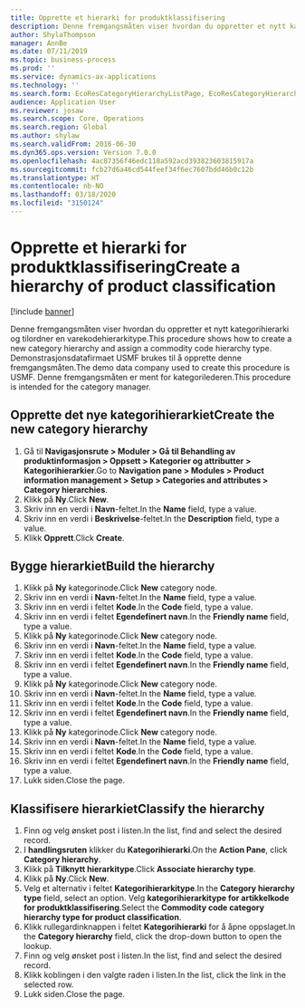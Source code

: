 ```yaml
---
title: Opprette et hierarki for produktklassifisering
description: Denne fremgangsmåten viser hvordan du oppretter et nytt kategorihierarki og tilordner en varekodehierarkitype.
author: ShylaThompson
manager: AnnBe
ms.date: 07/11/2019
ms.topic: business-process
ms.prod: ''
ms.service: dynamics-ax-applications
ms.technology: ''
ms.search.form: EcoResCategoryHierarchyListPage, EcoResCategoryHierarchyCreate, EcoResCategory, EcoResCategoryHierarchyRole
audience: Application User
ms.reviewer: josaw
ms.search.scope: Core, Operations
ms.search.region: Global
ms.author: shylaw
ms.search.validFrom: 2016-06-30
ms.dyn365.ops.version: Version 7.0.0
ms.openlocfilehash: 4ac87356f46edc118a592acd393823603815917a
ms.sourcegitcommit: fcb27d6a46cd544feef34f6ec7607bdd46b0c12b
ms.translationtype: HT
ms.contentlocale: nb-NO
ms.lasthandoff: 03/18/2020
ms.locfileid: "3150124"
---
```

# <a name="create-a-hierarchy-of-product-classification"></a><span data-ttu-id="974d3-103">Opprette et hierarki for produktklassifisering</span><span class="sxs-lookup"><span data-stu-id="974d3-103">Create a hierarchy of product classification</span></span>

[!include [banner](../../includes/banner.md)]

<span data-ttu-id="974d3-104">Denne fremgangsmåten viser hvordan du oppretter et nytt kategorihierarki og tilordner en varekodehierarkitype.</span><span class="sxs-lookup"><span data-stu-id="974d3-104">This procedure shows how to create a new category hierarchy and assign a commodity code hierarchy type.</span></span> <span data-ttu-id="974d3-105">Demonstrasjonsdatafirmaet USMF brukes til å opprette denne fremgangsmåten.</span><span class="sxs-lookup"><span data-stu-id="974d3-105">The demo data company used to create this procedure is USMF.</span></span> <span data-ttu-id="974d3-106">Denne fremgangsmåten er ment for kategorilederen.</span><span class="sxs-lookup"><span data-stu-id="974d3-106">This procedure is intended for the category manager.</span></span>


## <a name="create-the-new-category-hierarchy"></a><span data-ttu-id="974d3-107">Opprette det nye kategorihierarkiet</span><span class="sxs-lookup"><span data-stu-id="974d3-107">Create the new category hierarchy</span></span>
1. <span data-ttu-id="974d3-108">Gå til **Navigasjonsrute > Moduler > Gå til Behandling av produktinformasjon > Oppsett > Kategorier og attributter > Kategorihierarkier**.</span><span class="sxs-lookup"><span data-stu-id="974d3-108">Go to **Navigation pane > Modules > Product information management > Setup > Categories and attributes > Category hierarchies**.</span></span>
2. <span data-ttu-id="974d3-109">Klikk på **Ny**.</span><span class="sxs-lookup"><span data-stu-id="974d3-109">Click **New**.</span></span>
3. <span data-ttu-id="974d3-110">Skriv inn en verdi i **Navn**-feltet.</span><span class="sxs-lookup"><span data-stu-id="974d3-110">In the **Name** field, type a value.</span></span>
4. <span data-ttu-id="974d3-111">Skriv inn en verdi i **Beskrivelse**-feltet.</span><span class="sxs-lookup"><span data-stu-id="974d3-111">In the **Description** field, type a value.</span></span>
5. <span data-ttu-id="974d3-112">Klikk **Opprett**.</span><span class="sxs-lookup"><span data-stu-id="974d3-112">Click **Create**.</span></span>

## <a name="build-the-hierarchy"></a><span data-ttu-id="974d3-113">Bygge hierarkiet</span><span class="sxs-lookup"><span data-stu-id="974d3-113">Build the hierarchy</span></span>
1. <span data-ttu-id="974d3-114">Klikk på **Ny** kategorinode.</span><span class="sxs-lookup"><span data-stu-id="974d3-114">Click **New** category node.</span></span>
2. <span data-ttu-id="974d3-115">Skriv inn en verdi i **Navn**-feltet.</span><span class="sxs-lookup"><span data-stu-id="974d3-115">In the **Name** field, type a value.</span></span>
3. <span data-ttu-id="974d3-116">Skriv inn en verdi i feltet **Kode**.</span><span class="sxs-lookup"><span data-stu-id="974d3-116">In the **Code** field, type a value.</span></span>
4. <span data-ttu-id="974d3-117">Skriv inn en verdi i feltet **Egendefinert navn**.</span><span class="sxs-lookup"><span data-stu-id="974d3-117">In the **Friendly name** field, type a value.</span></span>
5. <span data-ttu-id="974d3-118">Klikk på **Ny** kategorinode.</span><span class="sxs-lookup"><span data-stu-id="974d3-118">Click **New** category node.</span></span>
6. <span data-ttu-id="974d3-119">Skriv inn en verdi i **Navn**-feltet.</span><span class="sxs-lookup"><span data-stu-id="974d3-119">In the **Name** field, type a value.</span></span>
7. <span data-ttu-id="974d3-120">Skriv inn en verdi i feltet **Kode**.</span><span class="sxs-lookup"><span data-stu-id="974d3-120">In the **Code** field, type a value.</span></span>
8. <span data-ttu-id="974d3-121">Skriv inn en verdi i feltet **Egendefinert navn**.</span><span class="sxs-lookup"><span data-stu-id="974d3-121">In the **Friendly name** field, type a value.</span></span>
9. <span data-ttu-id="974d3-122">Klikk på **Ny** kategorinode.</span><span class="sxs-lookup"><span data-stu-id="974d3-122">Click **New** category node.</span></span>
10. <span data-ttu-id="974d3-123">Skriv inn en verdi i **Navn**-feltet.</span><span class="sxs-lookup"><span data-stu-id="974d3-123">In the **Name** field, type a value.</span></span>
11. <span data-ttu-id="974d3-124">Skriv inn en verdi i feltet **Kode**.</span><span class="sxs-lookup"><span data-stu-id="974d3-124">In the **Code** field, type a value.</span></span>
12. <span data-ttu-id="974d3-125">Skriv inn en verdi i feltet **Egendefinert navn**.</span><span class="sxs-lookup"><span data-stu-id="974d3-125">In the **Friendly name** field, type a value.</span></span>
13. <span data-ttu-id="974d3-126">Klikk på **Ny** kategorinode.</span><span class="sxs-lookup"><span data-stu-id="974d3-126">Click **New** category node.</span></span>
14. <span data-ttu-id="974d3-127">Skriv inn en verdi i **Navn**-feltet.</span><span class="sxs-lookup"><span data-stu-id="974d3-127">In the **Name** field, type a value.</span></span>
15. <span data-ttu-id="974d3-128">Skriv inn en verdi i feltet **Kode**.</span><span class="sxs-lookup"><span data-stu-id="974d3-128">In the **Code** field, type a value.</span></span>
16. <span data-ttu-id="974d3-129">Skriv inn en verdi i feltet **Egendefinert navn**.</span><span class="sxs-lookup"><span data-stu-id="974d3-129">In the **Friendly name** field, type a value.</span></span>
17. <span data-ttu-id="974d3-130">Lukk siden.</span><span class="sxs-lookup"><span data-stu-id="974d3-130">Close the page.</span></span>

## <a name="classify-the-hierarchy"></a><span data-ttu-id="974d3-131">Klassifisere hierarkiet</span><span class="sxs-lookup"><span data-stu-id="974d3-131">Classify the hierarchy</span></span>
1. <span data-ttu-id="974d3-132">Finn og velg ønsket post i listen.</span><span class="sxs-lookup"><span data-stu-id="974d3-132">In the list, find and select the desired record.</span></span>
2. <span data-ttu-id="974d3-133">I **handlingsruten** klikker du **Kategorihierarki**.</span><span class="sxs-lookup"><span data-stu-id="974d3-133">On the **Action Pane**, click **Category hierarchy**.</span></span>
3. <span data-ttu-id="974d3-134">Klikk på **Tilknytt hierarkitype**.</span><span class="sxs-lookup"><span data-stu-id="974d3-134">Click **Associate hierarchy type**.</span></span>
4. <span data-ttu-id="974d3-135">Klikk på **Ny**.</span><span class="sxs-lookup"><span data-stu-id="974d3-135">Click **New**.</span></span>
5. <span data-ttu-id="974d3-136">Velg et alternativ i feltet **Kategorihierarkitype**.</span><span class="sxs-lookup"><span data-stu-id="974d3-136">In the **Category hierarchy type** field, select an option.</span></span> <span data-ttu-id="974d3-137">Velg **kategorihierarkitype for artikkelkode for produktklassifisering**.</span><span class="sxs-lookup"><span data-stu-id="974d3-137">Select the **Commodity code category hierarchy type for product classification**.</span></span>  
6. <span data-ttu-id="974d3-138">Klikk rullegardinknappen i feltet **Kategorihierarki** for å åpne oppslaget.</span><span class="sxs-lookup"><span data-stu-id="974d3-138">In the **Category hierarchy** field, click the drop-down button to open the lookup.</span></span>
7. <span data-ttu-id="974d3-139">Finn og velg ønsket post i listen.</span><span class="sxs-lookup"><span data-stu-id="974d3-139">In the list, find and select the desired record.</span></span>
8. <span data-ttu-id="974d3-140">Klikk koblingen i den valgte raden i listen.</span><span class="sxs-lookup"><span data-stu-id="974d3-140">In the list, click the link in the selected row.</span></span>
9. <span data-ttu-id="974d3-141">Lukk siden.</span><span class="sxs-lookup"><span data-stu-id="974d3-141">Close the page.</span></span>


